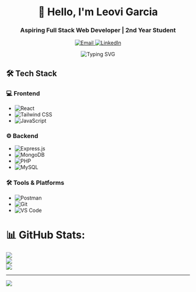 <div align="center">
  <h1>👋 Hello, I'm Leovi   Garcia</h1>
  <h3>Aspiring Full Stack Web Developer | 2nd Year Student </h3>
  
  <p align="center">
    <a href="mailtoleovigarcia07@gmail.com">
      <img src="https://img.shields.io/badge/Email-leovigarcia07@gmail.com-important?style=flat&logo=gmail" alt="Email" />
    </a>
    <a href="https://www.linkedin.com/in/leovi-casipit-garcia-963b90329/">
      <img src="https://img.shields.io/badge/LinkedIn-Connect-blue?style=flat&logo=linkedin" alt="LinkedIn" />
    </a>
  </p>

  <img src="https://readme-typing-svg.demolab.com?font=Fira+Code&pause=1000&color=22D3EE&center=true&vCenter=true&width=435&lines=Turning+ideas+into+digital+reality;Clean+code+advocate;Continuous+learner" alt="Typing SVG" />
</div>

## 🛠️ Tech Stack

### **💻 Frontend**
- ![React](https://img.shields.io/badge/React-20232A?style=for-the-badge&logo=react&logoColor=61DAFB)
- ![Tailwind CSS](https://img.shields.io/badge/TailwindCSS-%2306B6D4.svg?style=for-the-badge&logo=tailwindcss&logoColor=white)
- ![JavaScript](https://img.shields.io/badge/JavaScript-F7DF1E?style=for-the-badge&logo=javascript&logoColor=black)

### **⚙️ Backend**
- ![Express.js](https://img.shields.io/badge/Express.js-000000?logo=express&logoColor=white)
- ![MongoDB](https://img.shields.io/badge/MongoDB-%2347A248.svg?style=for-the-badge&logo=mongodb&logoColor=white)
- ![PHP](https://img.shields.io/badge/PHP-777BB4?style=for-the-badge&logo=php&logoColor=white)
- ![MySQL](https://img.shields.io/badge/MySQL-005C84?style=for-the-badge&logo=mysql&logoColor=white)

### **🛠 Tools & Platforms**
- ![Postman](https://img.shields.io/badge/Postman-FF6C37?logo=postman&logoColor=white)
- ![Git](https://img.shields.io/badge/Git-F05032?style=for-the-badge&logo=git&logoColor=white)
- ![VS Code](https://img.shields.io/badge/VS%20Code-0078D4?style=for-the-badge&logo=visual-studio-code&logoColor=white)


# 📊 GitHub Stats:
![](https://github-readme-stats.vercel.app/api?username=LeoDiD&theme=midnight-purple&hide_border=false&include_all_commits=false&count_private=false)<br/>
![](https://github-readme-streak-stats.herokuapp.com/?user=LeoDiD&theme=midnight-purple&hide_border=false)<br/>
![](https://github-readme-stats.vercel.app/api/top-langs/?username=LeoDiD&theme=midnight-purple&hide_border=false&include_all_commits=false&count_private=false&layout=compact)


---
[![](https://visitcount.itsvg.in/api?id=LeoDiD&icon=0&color=0)](https://visitcount.itsvg.in)




